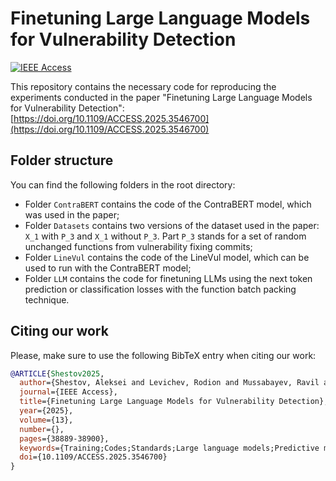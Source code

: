 # Finetuning Large Language Models for Vulnerability Detection

[![IEEE Access](https://img.shields.io/badge/IEEE%20Access-YourPaperID-blue?logo=ieee)](https://doi.org/10.1109/ACCESS.2025.3546700)

This repository contains the necessary code for reproducing the experiments conducted in the paper "Finetuning Large Language Models for Vulnerability Detection":
[https://doi.org/10.1109/ACCESS.2025.3546700](https://doi.org/10.1109/ACCESS.2025.3546700)

## Folder structure

You can find the following folders in the root directory:
- Folder `ContraBERT` contains the code of the ContraBERT model, which was used in the paper;
- Folder `Datasets` contains two versions of the dataset used in the paper: `X_1` with `P_3` and `X_1` without `P_3`. Part `P_3` stands for a set of random unchanged functions from vulnerability fixing commits;
- Folder `LineVul` contains the code of the LineVul model, which can be used to run with the ContraBERT model;
- Folder `LLM` contains the code for finetuning LLMs using the next token prediction or classification losses with the function batch packing technique.

## Citing our work

Please, make sure to use the following BibTeX entry when citing our work:

```bibtex
@ARTICLE{Shestov2025,
  author={Shestov, Aleksei and Levichev, Rodion and Mussabayev, Ravil and Maslov, Evgeny and Zadorozhny, Pavel and Cheshkov, Anton and Mussabayev, Rustam and Toleu, Alymzhan and Tolegen, Gulmira and Krassovitskiy, Alexander},
  journal={IEEE Access}, 
  title={Finetuning Large Language Models for Vulnerability Detection}, 
  year={2025},
  volume={13},
  number={},
  pages={38889-38900},
  keywords={Training;Codes;Standards;Large language models;Predictive models;Limiting;Java;Entropy;Adaptation models;Reviews;Large language models;vulnerability detection;cybersecurity;finetuning;StarCoder;WizardCoder;PEFT;LoRA},
  doi={10.1109/ACCESS.2025.3546700}
}
```
